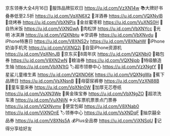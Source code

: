 京东领券大全4月16日
👗服饰品牌狂欢日
https://u.jd.com/VzXN14w
📚大牌好书叠券低至2.5折
https://u.jd.com/VqXN6X2
🥃洋酒券
https://u.jd.com/VQXNyIB 
🥩烧烤券
https://u.jd.com/VbXNPis
🎋金丝蜜枣粽
https://u.jd.com/VuXNS0H
🍱自热米饭
https://u.jd.com/ViXNGwA
🍘肉松饼
https://u.jd.com/VbXNYcc
🍦光明 冰淇淋
https://u.jd.com/VQXNbtu
❄空调券
https://u.jd.com/VbXNvdu
📱iPhone特惠日
https://u.jd.com/V8XNS2v
https://u.jd.com/V8XNahW 
📱iPhone奶油手机壳
https://u.jd.com/ViXNQ2j
📱自营iPhone资源机
https://u.jd.com/VqXNnJB
🎉京东买💊8周年庆
https://u.jd.com/VQXNbj0
🧳箱包券
https://u.jd.com/V8XN2wN 
🍚粮油券
https://u.jd.com/VQXNipb
🧂特级酿造生抽
https://u.jd.com/VbXN1tG
🏷超市领劵中心
https://u.jd.com/VzXNgtY
👶🏻星鲨儿童维生素
https://u.jd.com/VQXNO6K
https://u.jd.com/VQXNgWa
👟蕉下品牌日
https://u.jd.com/VsXNsnB
👶🏻母婴尿裤劵
https://u.jd.com/VzXN88B
👶🏻童车童床券
https://u.jd.com/VqXNn0W
🧻加厚无芯卷纸
https://u.jd.com/VsXN3We
💎黄金珠宝券
https://u.jd.com/VbXNgZO
🚗超浓洗车液
https://u.jd.com/VuXNIjN
✈火车票机票景点门票券
https://u.jd.com/VQXNvmv
🚚便宜包邮
https://u.jd.com/V8XNab0
https://u.jd.com/ViXNOnE
🏷领券中心
https://u.jd.com/VsXNDqF
🎲抽京囍全品券
https://u.jd.com/V8XNs5A
💰Plus全品劵
https://u.jd.com/ViXNSqU
🤩记得分享给好友